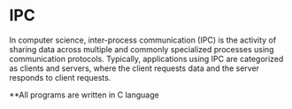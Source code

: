 # IPC
In computer science, inter-process communication (IPC) is the activity of sharing data across multiple and commonly specialized processes using communication protocols. Typically, applications using IPC are categorized as clients and servers, where the client requests data and the server responds to client requests.

**All programs are written in C language
